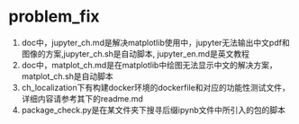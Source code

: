 # problem_fix
1. doc中，jupyter_ch.md是解决matplotlib使用中，jupyter无法输出中文pdf和图像的方案,jupyter_ch.sh是自动脚本, jupyter_en.md是英文教程
2. doc中，matplot_ch.md是在matplotlib中绘图无法显示中文的解决方案，matplot_ch.sh是自动脚本
3. ch_localization下有构建docker环境的dockerfile和对应的功能性测试文件，详细内容请参考其下的readme.md
4. package_check.py是在某文件夹下搜寻后缀ipynb文件中所引入的包的脚本

